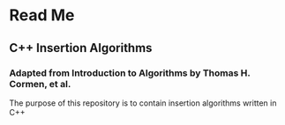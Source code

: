 # Read Me
## C++ Insertion Algorithms
### Adapted from Introduction to Algorithms by Thomas H. Cormen, et al.

The purpose of this repository is to contain insertion algorithms written in C++
